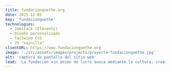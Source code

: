 ```yaml
---
title: fundaciongoethe.org
date: 2021-12-01
key: 'fundaciongoethe'
technologies:
  - Jamstack (Eleventy)
  - Diseño personalizado
  - Tailwind CSS
  - JS "vainilla"
clientURL: https://www.fundaciongoethe.org
image: './src/assets/images/projects/proyecto-fundaciongoethe.jpg'
alt: 'captura de pantalla del sitio web'
lead: 'La fundación sin ánimo de lucro busca mediante la cultura, crear vínculos socioeconómicos entre Alemania y España. Llevamos muchos años trabajando con ellos. Empezamos la relación diseñando los programas de sus conciertos, los carteles de los eventos y realizando trabajos de mantenimiento en la página que tenían. Seguimos colaborando con ellos manteniendo la página, creando los eventos que organizan y gestionando sus redes sociales.'
---
```

